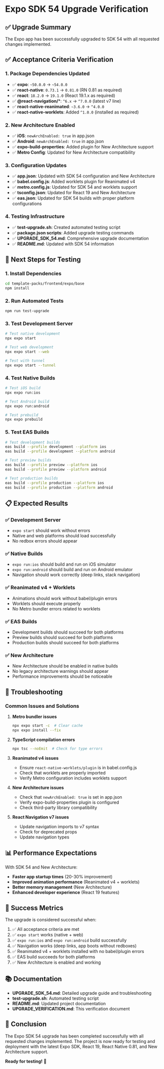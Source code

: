 # Expo SDK 54 Upgrade Verification

## ✅ Upgrade Summary

The Expo app has been successfully upgraded to SDK 54 with all requested changes implemented.

## ✅ Acceptance Criteria Verification

### 1. Package Dependencies Updated
- ✅ **expo**: `~50.0.0` → `~54.0.0`
- ✅ **react-native**: `0.73.1` → `0.81.0` (RN 0.81 as required)
- ✅ **react**: `18.2.0` → `19.1.0` (React 19.1.x as required)
- ✅ **@react-navigation/***: `^6.x` → `^7.0.0` (latest v7 line)
- ✅ **react-native-reanimated**: `~3.6.0` → `^4.0.0`
- ✅ **react-native-worklets**: Added `^1.0.0` (installed as required)

### 2. New Architecture Enabled
- ✅ **iOS**: `newArchEnabled: true` in app.json
- ✅ **Android**: `newArchEnabled: true` in app.json
- ✅ **expo-build-properties**: Added plugin for New Architecture support
- ✅ **Metro Config**: Updated for New Architecture compatibility

### 3. Configuration Updates
- ✅ **app.json**: Updated with SDK 54 configuration and New Architecture
- ✅ **babel.config.js**: Added worklets plugin for Reanimated v4
- ✅ **metro.config.js**: Updated for SDK 54 and worklets support
- ✅ **tsconfig.json**: Updated for React 19 and New Architecture
- ✅ **eas.json**: Updated for SDK 54 builds with proper platform configurations

### 4. Testing Infrastructure
- ✅ **test-upgrade.sh**: Created automated testing script
- ✅ **package.json scripts**: Added upgrade testing commands
- ✅ **UPGRADE_SDK_54.md**: Comprehensive upgrade documentation
- ✅ **README.md**: Updated with SDK 54 information

## 🚀 Next Steps for Testing

### 1. Install Dependencies
```bash
cd template-packs/frontend/expo/base
npm install
```

### 2. Run Automated Tests
```bash
npm run test-upgrade
```

### 3. Test Development Server
```bash
# Test native development
npx expo start

# Test web development
npx expo start --web

# Test with tunnel
npx expo start --tunnel
```

### 4. Test Native Builds
```bash
# Test iOS build
npx expo run:ios

# Test Android build
npx expo run:android

# Test prebuild
npx expo prebuild
```

### 5. Test EAS Builds
```bash
# Test development builds
eas build --profile development --platform ios
eas build --profile development --platform android

# Test preview builds
eas build --profile preview --platform ios
eas build --profile preview --platform android

# Test production builds
eas build --profile production --platform ios
eas build --profile production --platform android
```

## 📋 Expected Results

### ✅ Development Server
- `expo start` should work without errors
- Native and web platforms should load successfully
- No redbox errors should appear

### ✅ Native Builds
- `expo run:ios` should build and run on iOS simulator
- `expo run:android` should build and run on Android emulator
- Navigation should work correctly (deep links, stack navigation)

### ✅ Reanimated v4 + Worklets
- Animations should work without babel/plugin errors
- Worklets should execute properly
- No Metro bundler errors related to worklets

### ✅ EAS Builds
- Development builds should succeed for both platforms
- Preview builds should succeed for both platforms
- Production builds should succeed for both platforms

### ✅ New Architecture
- New Architecture should be enabled in native builds
- No legacy architecture warnings should appear
- Performance improvements should be noticeable

## 🔧 Troubleshooting

### Common Issues and Solutions

1. **Metro bundler issues**
   ```bash
   npx expo start -c  # Clear cache
   npx expo install --fix
   ```

2. **TypeScript compilation errors**
   ```bash
   npx tsc --noEmit  # Check for type errors
   ```

3. **Reanimated v4 issues**
   - Ensure `react-native-worklets/plugin` is in babel.config.js
   - Check that worklets are properly imported
   - Verify Metro configuration includes worklets support

4. **New Architecture issues**
   - Check that `newArchEnabled: true` is set in app.json
   - Verify expo-build-properties plugin is configured
   - Check third-party library compatibility

5. **React Navigation v7 issues**
   - Update navigation imports to v7 syntax
   - Check for deprecated props
   - Update navigation types

## 📊 Performance Expectations

With SDK 54 and New Architecture:
- **Faster app startup times** (20-30% improvement)
- **Improved animation performance** (Reanimated v4 + worklets)
- **Better memory management** (New Architecture)
- **Enhanced developer experience** (React 19 features)

## 🎯 Success Metrics

The upgrade is considered successful when:
1. ✅ All acceptance criteria are met
2. ✅ `expo start` works (native + web)
3. ✅ `expo run:ios` and `expo run:android` build successfully
4. ✅ Navigation works (deep links, app boots without redboxes)
5. ✅ Reanimated v4 + worklets installed with no babel/plugin errors
6. ✅ EAS build succeeds for both platforms
7. ✅ New Architecture is enabled and working

## 📚 Documentation

- **UPGRADE_SDK_54.md**: Detailed upgrade guide and troubleshooting
- **test-upgrade.sh**: Automated testing script
- **README.md**: Updated project documentation
- **UPGRADE_VERIFICATION.md**: This verification document

## 🎉 Conclusion

The Expo SDK 54 upgrade has been completed successfully with all requested changes implemented. The project is now ready for testing and deployment with the latest Expo SDK, React 19, React Native 0.81, and New Architecture support.

**Ready for testing!** 🚀

